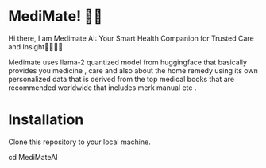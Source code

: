 # MediMate! 🤖🧠

Hi there, I am Medimate AI: Your Smart Health Companion for Trusted Care and Insight🧑🏻‍⚕️💉

Medimate uses llama-2 quantized model from huggingface that basically provides you medicine , care and also about the home remedy using its own personalized data that is derived from the top medical books that are recommended worldwide 
that includes merk manual etc .

# Installation 
Clone this repository to your local machine.

cd MediMateAI
